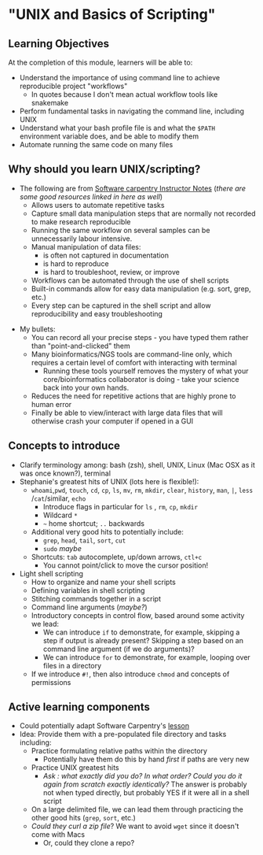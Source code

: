 # "UNIX and Basics of Scripting"

## Learning Objectives

At the completion of this module, learners will be able to:

+ Understand the importance of using command line to achieve reproducible project "workflows"
	+ In quotes because I don't mean actual workflow tools like snakemake
+ Perform fundamental tasks in navigating the command line, including UNIX
+ Understand what your bash profile file is and what the  `$PATH`  environment variable does, and be able to modify them
+ Automate running the same code on many files



## Why should you learn UNIX/scripting?

+ The following are from [Software carpentry Instructor Notes](https://swcarpentry.github.io/shell-novice/guide/) (_there are some good resources linked in here as well_)
	+ Allows users to automate repetitive tasks
	* Capture small data manipulation steps that are normally not recorded to make research reproducible
	* Running the same workflow on several samples can be unnecessarily labour intensive. 
	* Manual manipulation of data files:
		* is often not captured in documentation
		* is hard to reproduce
		* is hard to troubleshoot, review, or improve
	* Workflows can be automated through the use of shell scripts
	* Built-in commands allow for easy data manipulation (e.g. sort, grep, etc.)
	* Every step can be captured in the shell script and allow reproducibility and easy troubleshooting
* My bullets:
	+ You can record all your precise steps - you have typed them rather than "point-and-clicked" them
	+ Many bioinformatics/NGS tools are command-line only, which requires a certain level of comfort with interacting with terminal
		+ Running these tools yourself removes the mystery of what your core/bioinformatics collaborator is doing - take your science back into your own hands.
	+ Reduces the need for repetitive actions that are highly prone to human error
	+ Finally be able to view/interact with large data files that will otherwise crash your computer if opened in a GUI



## Concepts to introduce

+ Clarify terminology among: bash (zsh), shell, UNIX, Linux (Mac OSX as it was once known?), terminal
+ Stephanie's greatest hits of UNIX (lots here is flexible!):
	+ `whoami`,`pwd`, `touch`, `cd`, `cp`, `ls`, `mv`, `rm`, `mkdir`, `clear`, `history`, `man`, `|`, `less` /`cat`/similar, `echo`
		+ Introduce flags in particular for `ls` , `rm`, `cp`, `mkdir`
		+ Wildcard `*`
		+ `~` home shortcut; `..` backwards
	+ Additional very good hits to potentially include:
		+ `grep`, `head`, `tail`, `sort`, `cut` 
		+ `sudo` _maybe_
	+ Shortcuts: `tab` autocomplete, up/down arrows, `ctl+c`
		+ You cannot point/click to move the cursor position!
+ Light shell scripting
	+ How to organize and name your shell scripts
	+ Defining variables in shell scripting
	+ Stitching commands together in a script
	+ 	Command line arguments (_maybe?_)
	+ Introductory concepts in control flow, based around some activity we lead:
		+ We can introduce `if`  to demonstrate, for example, skipping a step if output is already present? Skipping a step based on an command line argument (if we do arguments)?
		+ We can introduce `for` to demonstrate, for example, looping over files in a directory
	+ If we introduce `#!`, then also introduce `chmod` and concepts of permissions


## Active learning components

+ Could potentially adapt Software Carpentry's [lesson](https://swcarpentry.github.io/shell-novice/) 
+ Idea: Provide them with a pre-populated file directory and tasks including:
	+ Practice formulating relative paths within the directory
		+ Potentially have them do this by hand _first_ if paths are very new
	+ Practice UNIX greatest hits
		+ _Ask : what exactly did you do?  In what order? Could you do it again from scratch exactly identically?_ The answer is probably not when typed directly, but probably YES if it were all in a shell script
	+ On a large delimited file, we can lead them through practicing the other good hits (`grep`, `sort`, etc.)
	+ _Could they curl a zip file_? We want to avoid `wget` since it doesn't come with Macs
		+ Or, could they clone a repo?











